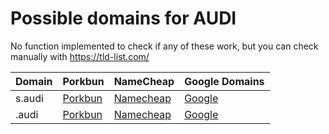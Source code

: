 # Possible domains for AUDI

No function implemented to check if any of these work, but you can check manually with https://tld-list.com/

| Domain | Porkbun | NameCheap | Google Domains |
|---|---|---|---|
| s.audi | [Porkbun](https://porkbun.com/checkout/search?prb=e814663da1&tlds=&idnLanguage=&search=search&q=s.audi) | [Namecheap](https://www.namecheap.com/domains/registration/results/?domain=s.audi) | [Google](https://domains.google.com/registrar/search?searchTerm=s.audi) |
| .audi | [Porkbun](https://porkbun.com/checkout/search?prb=e814663da1&tlds=&idnLanguage=&search=search&q=.audi) | [Namecheap](https://www.namecheap.com/domains/registration/results/?domain=.audi) | [Google](https://domains.google.com/registrar/search?searchTerm=.audi) |
